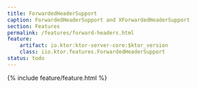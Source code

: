 ```yaml
---
title: ForwardedHeaderSupport
caption: ForwardedHeaderSupport and XForwardedHeaderSupport
section: Features
permalink: /features/forward-headers.html
feature:
    artifact: io.ktor:ktor-server-core:$ktor_version
    class: iio.ktor.features.ForwardedHeaderSupport
status: todo
---
```


{% include feature/feature.html %}

